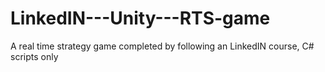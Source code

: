 # LinkedIN---Unity---RTS-game
A real time strategy game completed by following an LinkedIN course, C# scripts only
